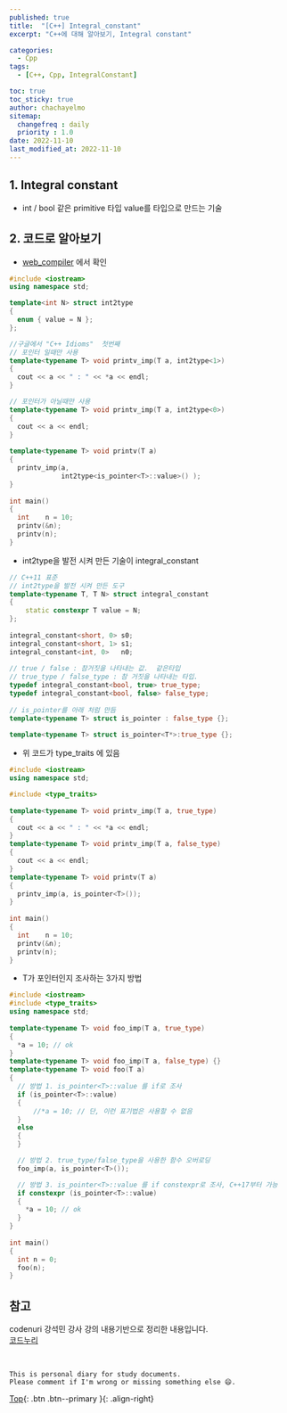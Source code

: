 ```yaml
---
published: true
title:  "[C++] Integral_constant"
excerpt: "C++에 대해 알아보기, Integral constant"

categories:
  - Cpp
tags:
  - [C++, Cpp, IntegralConstant]

toc: true
toc_sticky: true
author: chachayelmo
sitemap:
  changefreq : daily
  priority : 1.0
date: 2022-11-10
last_modified_at: 2022-11-10
---
```


## 1. Integral constant
- int / bool 같은 primitive 타입 value를 타입으로 만드는 기술

## 2. 코드로 알아보기
- [web_compiler](https://godbolt.org/) 에서 확인

```cpp
#include <iostream> 
using namespace std; 

template<int N> struct int2type 
{ 
  enum { value = N }; 
}; 

//구글에서 "C++ Idioms"  첫번째
// 포인터 일때만 사용 
template<typename T> void printv_imp(T a, int2type<1>) 
{ 
  cout << a << " : " << *a << endl; 
} 

// 포인터가 아닐때만 사용 
template<typename T> void printv_imp(T a, int2type<0>) 
{ 
  cout << a << endl; 
} 
  
template<typename T> void printv(T a) 
{ 
  printv_imp(a,  
             int2type<is_pointer<T>::value>() ); 
} 
  
int main() 
{ 
  int    n = 10; 
  printv(&n);
  printv(n);
}
```

- int2type을 발전 시켜 만든 기술이 integral_constant

```cpp
// C++11 표준 
// int2type을 발전 시켜 만든 도구 
template<typename T, T N> struct integral_constant 
{ 
    static constexpr T value = N; 
}; 
  
integral_constant<short, 0> s0; 
integral_constant<short, 1> s1; 
integral_constant<int, 0>   n0; 
  
// true / false : 참거짓을 나타내는 값.  같은타입 
// true_type / false_type : 참 거짓을 나타내는 타입. 
typedef integral_constant<bool, true> true_type; 
typedef integral_constant<bool, false> false_type; 
  
// is_pointer를 아래 처럼 만듬
template<typename T> struct is_pointer : false_type {}; 
  
template<typename T> struct is_pointer<T*>:true_type {}; 
```

- 위 코드가 type_traits 에 있음

```cpp
#include <iostream> 
using namespace std; 

#include <type_traits> 
  
template<typename T> void printv_imp(T a, true_type) 
{ 
  cout << a << " : " << *a << endl; 
} 
template<typename T> void printv_imp(T a, false_type) 
{ 
  cout << a << endl; 
} 
template<typename T> void printv(T a) 
{ 
  printv_imp(a, is_pointer<T>());  
} 
  
int main() 
{ 
  int    n = 10; 
  printv(&n); 
  printv(n);
}
```

- T가 포인터인지 조사하는 3가지 방법

```cpp
#include <iostream>
#include <type_traits> 
using namespace std; 
  
template<typename T> void foo_imp(T a, true_type)   
{ 
  *a = 10; // ok
} 
template<typename T> void foo_imp(T a, false_type) {} 
template<typename T> void foo(T a) 
{ 
  // 방법 1. is_pointer<T>::value 를 if로 조사 
  if (is_pointer<T>::value) 
  { 
      //*a = 10; // 단, 이런 표기법은 사용할 수 없음
  } 
  else 
  { 
  } 

  // 방법 2. true_type/false_type을 사용한 함수 오버로딩 
  foo_imp(a, is_pointer<T>()); 

  // 방법 3. is_pointer<T>::value 를 if constexpr로 조사, C++17부터 가능 
  if constexpr (is_pointer<T>::value) 
  { 
    *a = 10; // ok   
  } 
} 
  
int main() 
{ 
  int n = 0; 
  foo(n); 
}
```

## 참고
codenuri 강석민 강사 강의 내용기반으로 정리한 내용입니다.  
[코드누리](https://github.com/codenuri)

<br>

    This is personal diary for study documents.
    Please comment if I'm wrong or missing something else 😄. 

[Top](#){: .btn .btn--primary }{: .align-right}